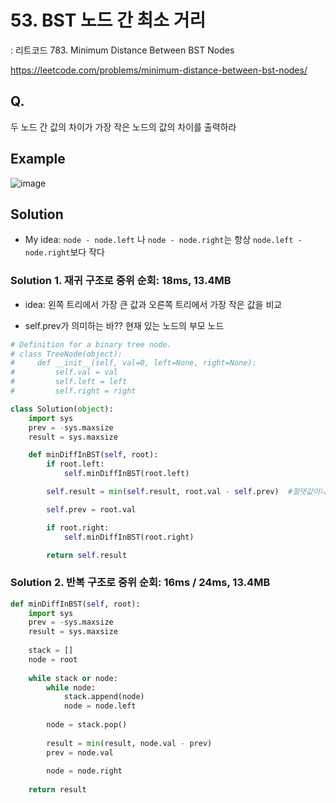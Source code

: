 # 53. BST 노드 간 최소 거리
: 리트코드 783. Minimum Distance Between BST Nodes

https://leetcode.com/problems/minimum-distance-between-bst-nodes/

## Q. 

두 노드 간 값의 차이가 가장 작은 노드의 값의 차이를 출력하라


## Example
![image](https://user-images.githubusercontent.com/122213470/220260754-93cebea1-e22e-4a08-997e-d53168a8562b.png)


## Solution

- My idea: `node - node.left` 나 `node - node.right`는 항상 `node.left - node.right`보다 작다

### Solution 1. 재귀 구조로 중위 순회: 18ms, 13.4MB

- idea: 왼쪽 트리에서 가장 큰 값과 오른쪽 트리에서 가장 작은 값을 비교

- self.prev가 의미하는 바?? 현재 있는 노드의 부모 노드

```python
# Definition for a binary tree node.
# class TreeNode(object):
#     def __init__(self, val=0, left=None, right=None):
#         self.val = val
#         self.left = left
#         self.right = right

class Solution(object):
    import sys
    prev = -sys.maxsize
    result = sys.maxsize

    def minDiffInBST(self, root):
        if root.left:
            self.minDiffInBST(root.left)

        self.result = min(self.result, root.val - self.prev)  #절댓값이나 순서 안 바꿔도 되는지?

        self.prev = root.val

        if root.right:
            self.minDiffInBST(root.right)

        return self.result
```


### Solution 2. 반복 구조로 중위 순회: 16ms / 24ms, 13.4MB

```python
def minDiffInBST(self, root):
    import sys
    prev = -sys.maxsize
    result = sys.maxsize
    
    stack = []
    node = root
    
    while stack or node:
        while node:
            stack.append(node)
            node = node.left
        
        node = stack.pop()
        
        result = min(result, node.val - prev)
        prev = node.val
        
        node = node.right
    
    return result
```
